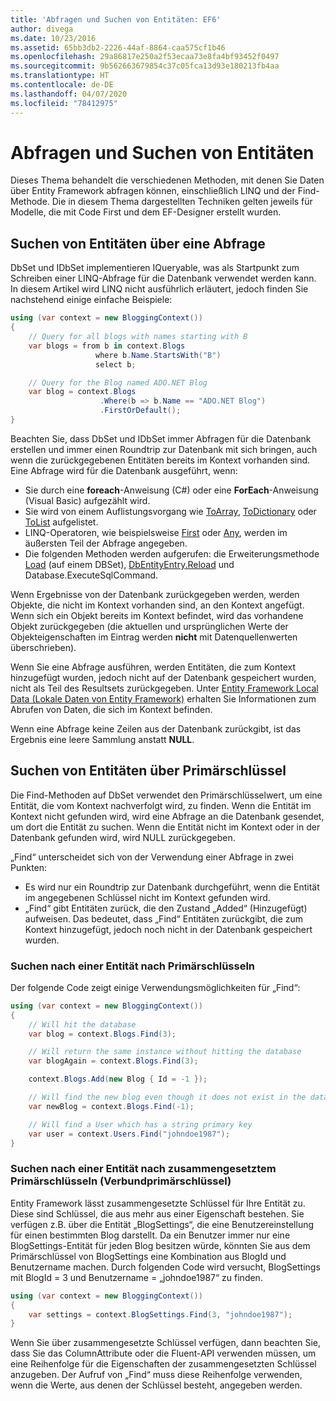 ```yaml
---
title: 'Abfragen und Suchen von Entitäten: EF6'
author: divega
ms.date: 10/23/2016
ms.assetid: 65bb3db2-2226-44af-8864-caa575cf1b46
ms.openlocfilehash: 29a86817e250a2f53ecaa73e8fa4bf93452f0497
ms.sourcegitcommit: 9b562663679854c37c05fca13d93e180213fb4aa
ms.translationtype: HT
ms.contentlocale: de-DE
ms.lasthandoff: 04/07/2020
ms.locfileid: "78412975"
---
```

# <a name="querying-and-finding-entities"></a>Abfragen und Suchen von Entitäten
Dieses Thema behandelt die verschiedenen Methoden, mit denen Sie Daten über Entity Framework abfragen können, einschließlich LINQ und der Find-Methode. Die in diesem Thema dargestellten Techniken gelten jeweils für Modelle, die mit Code First und dem EF-Designer erstellt wurden.  

## <a name="finding-entities-using-a-query"></a>Suchen von Entitäten über eine Abfrage  

DbSet und IDbSet implementieren IQueryable, was als Startpunkt zum Schreiben einer LINQ-Abfrage für die Datenbank verwendet werden kann. In diesem Artikel wird LINQ nicht ausführlich erläutert, jedoch finden Sie nachstehend einige einfache Beispiele:  

``` csharp
using (var context = new BloggingContext())
{
    // Query for all blogs with names starting with B
    var blogs = from b in context.Blogs
                   where b.Name.StartsWith("B")
                   select b;

    // Query for the Blog named ADO.NET Blog
    var blog = context.Blogs
                    .Where(b => b.Name == "ADO.NET Blog")
                    .FirstOrDefault();
}
```  

Beachten Sie, dass DbSet und IDbSet immer Abfragen für die Datenbank erstellen und immer einen Roundtrip zur Datenbank mit sich bringen, auch wenn die zurückgegebenen Entitäten bereits im Kontext vorhanden sind. Eine Abfrage wird für die Datenbank ausgeführt, wenn:  

- Sie durch eine **foreach**-Anweisung (C#) oder eine **ForEach**-Anweisung (Visual Basic) aufgezählt wird.  
- Sie wird von einem Auflistungsvorgang wie [ToArray](https://msdn.microsoft.com/library/bb298736), [ToDictionary](https://msdn.microsoft.com/library/system.linq.enumerable.todictionary) oder [ToList](https://msdn.microsoft.com/library/bb342261) aufgelistet.  
- LINQ-Operatoren, wie beispielsweise [First](https://msdn.microsoft.com/library/bb291976) oder [Any](https://msdn.microsoft.com/library/bb337697), werden im äußersten Teil der Abfrage angegeben.  
- Die folgenden Methoden werden aufgerufen: die Erweiterungsmethode [Load](https://msdn.microsoft.com/library/system.data.entity.dbextensions.load) (auf einem DBSet), [DbEntityEntry.Reload](https://msdn.microsoft.com/library/system.data.entity.infrastructure.dbentityentry.reload.aspx) und Database.ExecuteSqlCommand.  

Wenn Ergebnisse von der Datenbank zurückgegeben werden, werden Objekte, die nicht im Kontext vorhanden sind, an den Kontext angefügt. Wenn sich ein Objekt bereits im Kontext befindet, wird das vorhandene Objekt zurückgegeben (die aktuellen und ursprünglichen Werte der Objekteigenschaften im Eintrag werden **nicht** mit Datenquellenwerten überschrieben).  

Wenn Sie eine Abfrage ausführen, werden Entitäten, die zum Kontext hinzugefügt wurden, jedoch nicht auf der Datenbank gespeichert wurden, nicht als Teil des Resultsets zurückgegeben. Unter [Entity Framework Local Data (Lokale Daten von Entity Framework)](~/ef6/querying/local-data.md) erhalten Sie Informationen zum Abrufen von Daten, die sich im Kontext befinden.  

Wenn eine Abfrage keine Zeilen aus der Datenbank zurückgibt, ist das Ergebnis eine leere Sammlung anstatt **NULL**.  

## <a name="finding-entities-using-primary-keys"></a>Suchen von Entitäten über Primärschlüssel  

Die Find-Methoden auf DbSet verwendet den Primärschlüsselwert, um eine Entität, die vom Kontext nachverfolgt wird, zu finden. Wenn die Entität im Kontext nicht gefunden wird, wird eine Abfrage an die Datenbank gesendet, um dort die Entität zu suchen. Wenn die Entität nicht im Kontext oder in der Datenbank gefunden wird, wird NULL zurückgegeben.  

„Find“ unterscheidet sich von der Verwendung einer Abfrage in zwei Punkten:  

- Es wird nur ein Roundtrip zur Datenbank durchgeführt, wenn die Entität im angegebenen Schlüssel nicht im Kontext gefunden wird.  
- „Find“ gibt Entitäten zurück, die den Zustand „Added“ (Hinzugefügt) aufweisen. Das bedeutet, dass „Find“ Entitäten zurückgibt, die zum Kontext hinzugefügt, jedoch noch nicht in der Datenbank gespeichert wurden.  
### <a name="finding-an-entity-by-primary-key"></a>Suchen nach einer Entität nach Primärschlüsseln  

Der folgende Code zeigt einige Verwendungsmöglichkeiten für „Find“:  

``` csharp
using (var context = new BloggingContext())
{
    // Will hit the database
    var blog = context.Blogs.Find(3);

    // Will return the same instance without hitting the database
    var blogAgain = context.Blogs.Find(3);

    context.Blogs.Add(new Blog { Id = -1 });

    // Will find the new blog even though it does not exist in the database
    var newBlog = context.Blogs.Find(-1);

    // Will find a User which has a string primary key
    var user = context.Users.Find("johndoe1987");
}
```  

### <a name="finding-an-entity-by-composite-primary-key"></a>Suchen nach einer Entität nach zusammengesetztem Primärschlüsseln (Verbundprimärschlüssel)  

Entity Framework lässt zusammengesetzte Schlüssel für Ihre Entität zu. Diese sind Schlüssel, die aus mehr aus einer Eigenschaft bestehen. Sie verfügen z.B. über die Entität „BlogSettings“, die eine Benutzereinstellung für einen bestimmten Blog darstellt. Da ein Benutzer immer nur eine BlogSettings-Entität für jeden Blog besitzen würde, könnten Sie aus dem Primärschlüssel von BlogSettings eine Kombination aus BlogId und Benutzername machen. Durch folgenden Code wird versucht, BlogSettings mit BlogId = 3 und Benutzername = „johndoe1987“ zu finden.  

``` csharp  
using (var context = new BloggingContext())
{
    var settings = context.BlogSettings.Find(3, "johndoe1987");
}
```  

Wenn Sie über zusammengesetzte Schlüssel verfügen, dann beachten Sie, dass Sie das ColumnAttribute oder die Fluent-API verwenden müssen, um eine Reihenfolge für die Eigenschaften der zusammengesetzten Schlüssel anzugeben. Der Aufruf von „Find“ muss diese Reihenfolge verwenden, wenn die Werte, aus denen der Schlüssel besteht, angegeben werden.  
